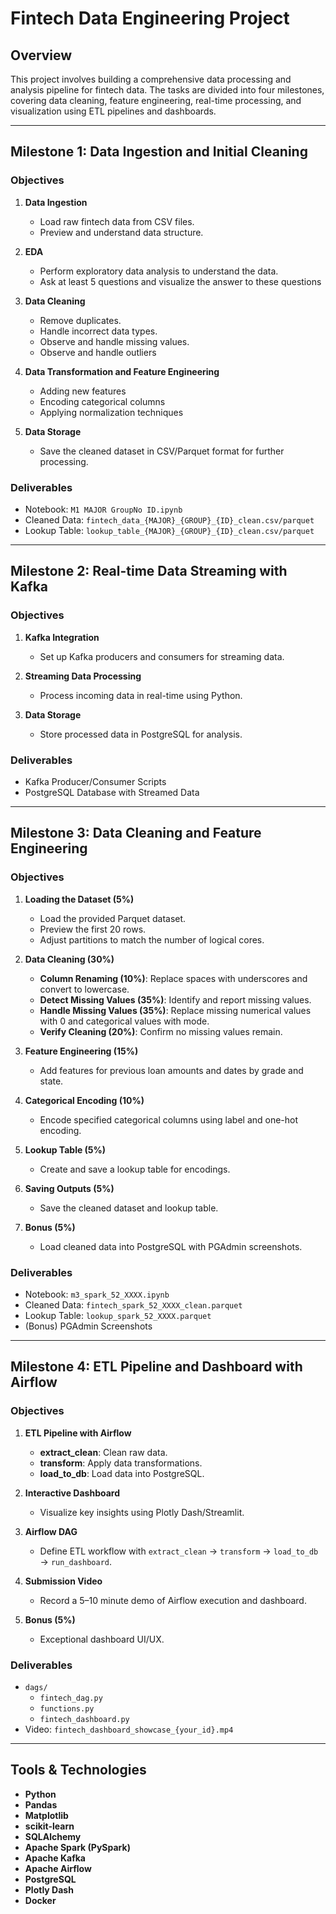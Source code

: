 # Fintech Data Engineering Project

## Overview
This project involves building a comprehensive data processing and analysis pipeline for fintech data. The tasks are divided into four milestones, covering data cleaning, feature engineering, real-time processing, and visualization using ETL pipelines and dashboards.

---

## Milestone 1: Data Ingestion and Initial Cleaning

### Objectives
1. **Data Ingestion**  
   - Load raw fintech data from CSV files.  
   - Preview and understand data structure.

2. **EDA**
    - Perform exploratory data analysis to understand the data.
    - Ask at least 5 questions and visualize the answer to these questions

3. **Data Cleaning**  
   - Remove duplicates.  
   - Handle incorrect data types.  
   - Observe and handle missing values.
   - Observe and handle outliers

4. **Data Transformation and Feature Engineering**
    - Adding new features
    - Encoding categorical columns
    - Applying normalization techniques

5. **Data Storage**  
   - Save the cleaned dataset in CSV/Parquet format for further processing.

### Deliverables
- Notebook: `M1 MAJOR GroupNo ID.ipynb`  
- Cleaned Data: `fintech_data_{MAJOR}_{GROUP}_{ID}_clean.csv/parquet`  
- Lookup Table: `lookup_table_{MAJOR}_{GROUP}_{ID}_clean.csv/parquet`  

---

## Milestone 2: Real-time Data Streaming with Kafka

### Objectives
1. **Kafka Integration**  
   - Set up Kafka producers and consumers for streaming data.

2. **Streaming Data Processing**  
   - Process incoming data in real-time using Python.

3. **Data Storage**  
   - Store processed data in PostgreSQL for analysis.

### Deliverables
- Kafka Producer/Consumer Scripts  
- PostgreSQL Database with Streamed Data  

---

## Milestone 3: Data Cleaning and Feature Engineering

### Objectives
1. **Loading the Dataset (5%)**  
   - Load the provided Parquet dataset.  
   - Preview the first 20 rows.  
   - Adjust partitions to match the number of logical cores.

2. **Data Cleaning (30%)**  
   - **Column Renaming (10%)**: Replace spaces with underscores and convert to lowercase.  
   - **Detect Missing Values (35%)**: Identify and report missing values.  
   - **Handle Missing Values (35%)**: Replace missing numerical values with 0 and categorical values with mode.  
   - **Verify Cleaning (20%)**: Confirm no missing values remain.

3. **Feature Engineering (15%)**  
   - Add features for previous loan amounts and dates by grade and state.

4. **Categorical Encoding (10%)**  
   - Encode specified categorical columns using label and one-hot encoding.

5. **Lookup Table (5%)**  
   - Create and save a lookup table for encodings.

6. **Saving Outputs (5%)**  
   - Save the cleaned dataset and lookup table.

7. **Bonus (5%)**  
   - Load cleaned data into PostgreSQL with PGAdmin screenshots.

### Deliverables
- Notebook: `m3_spark_52_XXXX.ipynb`  
- Cleaned Data: `fintech_spark_52_XXXX_clean.parquet`  
- Lookup Table: `lookup_spark_52_XXXX.parquet`  
- (Bonus) PGAdmin Screenshots

---

## Milestone 4: ETL Pipeline and Dashboard with Airflow

### Objectives
1. **ETL Pipeline with Airflow**  
   - **extract_clean**: Clean raw data.  
   - **transform**: Apply data transformations.  
   - **load_to_db**: Load data into PostgreSQL.

2. **Interactive Dashboard**  
   - Visualize key insights using Plotly Dash/Streamlit.

3. **Airflow DAG**  
   - Define ETL workflow with `extract_clean` → `transform` → `load_to_db` → `run_dashboard`.

4. **Submission Video**  
   - Record a 5–10 minute demo of Airflow execution and dashboard.

5. **Bonus (5%)**  
   - Exceptional dashboard UI/UX.

### Deliverables
- `dags/`  
  - `fintech_dag.py`  
  - `functions.py`  
  - `fintech_dashboard.py`  
- Video: `fintech_dashboard_showcase_{your_id}.mp4`

---

## Tools & Technologies
- **Python**
- **Pandas**
- **Matplotlib**
- **scikit-learn**
- **SQLAlchemy**
- **Apache Spark (PySpark)**  
- **Apache Kafka**  
- **Apache Airflow**  
- **PostgreSQL**  
- **Plotly Dash**  
- **Docker**